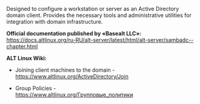 Designed to configure a workstation or server as an Active Directory domain client.
Provides the necessary tools and administrative utilities for integration with domain infrastructure.

**Official documentation published by «Basealt LLC»:**  
<https://docs.altlinux.org/ru-RU/alt-server/latest/html/alt-server/sambadc--chapter.html>

**ALT Linux Wiki:**

  * Joining client machines to the domain -  
  <https://www.altlinux.org/ActiveDirectory/Join>

  * Group Policies -  
  <https://www.altlinux.org/Групповые_политики>
